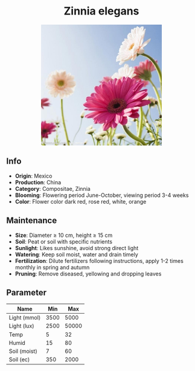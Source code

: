 <h1 align='center'>Zinnia elegans</h1>
<p align="center">
    <img 
        align='center'
        width='320'
        src="../images/zinnia elegans.png" 
        alt='Zinnia elegans' />
</p>

## Info

 - **Origin**: Mexico
 - **Production**: China
 - **Category**: Compositae, Zinnia
 - **Blooming**: Flowering period June-October, viewing period 3-4 weeks
 - **Color**: Flower color dark red, rose red, white, orange

## Maintenance

 - **Size**: Diameter ≥ 10 cm, height ≥ 15 cm
 - **Soil**: Peat or soil with specific nutrients
 - **Sunlight**: Likes sunshine, avoid strong direct light
 - **Watering**: Keep soil moist, water and drain timely
 - **Fertilization**: Dilute fertilizers following instructions, apply 1-2 times monthly in spring and autumn
 - **Pruning**: Remove diseased, yellowing and dropping leaves

## Parameter

| Name         | Min  | Max   |
|--------------|------|-------|
| Light (mmol) | 3500 | 5000  |
| Light (lux)  | 2500 | 50000 |
| Temp         | 5    | 32    |
| Humid        | 15   | 80    |
| Soil (moist) | 7   | 60    |
| Soil (ec)    | 350  | 2000  |